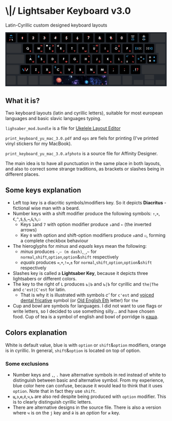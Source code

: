 # \\|/ Lightsaber Keyboard v3.0
Latin-Cyrillic custom designed keyboard layouts

![](keyboard_yu_mac_3.0.png)

## What it is?

Two keyboard layouts (latin and cyrillic letters), suitable for most european languages and basic slavic languages typing.

`lighsaber_mod.bundle` is a file for [Ukelele Layout Editor](https://software.sil.org/ukelele/)

`print_keyboard_yu_mac_3.0.pdf` and `eps` are fiels for printing (I've printed vinyl stickers for my MacBook).

`print_keyboard_yu_mac_3.0.afphoto` is a source file for Affinity Designer.

The main idea is to have all punctuation in the same place in both layouts, and also to correct some strange traditions, as brackets or slashes being in different places.

## Some keys explanation

- Left top key is a diacritic symbols/modifiers key. So it depicts **Diacritus** - fictional wise man with a beard.
- Number keys with a shift modifier produce the following symbols: `↑`,`×`,`€`,`^`,`$`,`§`,`→`,`&`,`%`,`☐`
  - Keys `1`and `7` with option modifier produce `↓`and `←` (the inverted arrows)
  - Key `0` with option and shift-option modifiers produce `☒`and `☑`, forming a complete checkbox behaviour
- The hieroglyphs for _minus_ and _equals_ keys mean the following:
  - _minus_ produces `-`,`— (m dash)`,`_`,`~` for `normal`,`shift`,`option`,`option`&`shift` respectively
  - _equals_ produces `=`,`+`,`!=`,`±` for `normal`,`shift`,`option`,`option`&`shift` respectively
- Slashes key is called a **Lightsaber Key**, because it depicts three lightsabers or different colors.
- The key to the right of `L` produces `ь|Ь` and `ъ|Ъ` for cyrillic and `the|The` and `c'est|C'est` for latin.
  - That is why it is illustrated with symbols _c'_ for `c'est` and [voiced dental fricative](https://en.wikipedia.org/wiki/Voiced_dental_fricative) symbol (or [Old English Eth](https://en.wikipedia.org/wiki/Eth) letter) for `the`
- Cup and bowl are symbols for languages. I did not want to use flags or write letters, so I decided to use something silly... and have chosen food. Cup of tea is a symbol of english and bowl of porridge is [каша](https://en.wikipedia.org/wiki/Kasha).

## Colors explanation

White is default value, blue is with `option` or `shift`&`option` modifiers, orange is in cyrillic.
In general, `shift`&`option` is located on top of option.

### Some exclusions

- Number keys and `,`, `.` have alternative symbols in red instead of white to distinguish between basic and alternative symbol. From my experience, blue color here can confuse, because it would lead to think that it uses `option`. Note that in fact they use `shift`.
- `щ`,`э`,`ю`,`ё`,`ч`,`ъ` are also red despite being produced with `option` modifier. This is to clearly distinguish cyrillic letters.
- There are alternative designs in the source file. There is also a version where `ч` is on the `j` key and `й` is an _option_ for `и` key.
